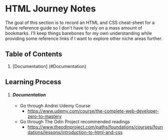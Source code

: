 # HTML Journey Notes
The goal of this section is to record an HTML and CSS cheat-sheet for a future reference guide so I don't have to rely on a mass amount of bookmarks. 
I'll keep things barebones for my own understanding while providing some reference links if I want to explore other niche areas further.

## Table of Contents
1. [Documentation] (#Documentation)

## Learning Process
1. #### *Documentation*
    * Go through Andrei Udemy Course
        - https://www.udemy.com/course/the-complete-web-developer-zero-to-mastery
    * Go through The Odin Project recommended readings
        - https://www.theodinproject.com/paths/foundations/courses/foundations/lessons/introduction-to-html-and-css
